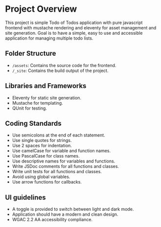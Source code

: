 
# Project Overview

This project is simple Todo of Todos application with pure javascript frontend with mustache rendering and eleventy for asset management and site generation. 
Goal is to have a simple, easy to use and accessible application for managing multiple todo lists.


## Folder Structure

- `/assets`: Contains the source code for the frontend.
- `/_site`: Contains the build output of the project.


## Libraries and Frameworks

- Eleventy for static site generation.
- Mustache for templating.
- QUnit for testing.


## Coding Standards

- Use semicolons at the end of each statement.
- Use single quotes for strings.
- Use 2 spaces for indentation.
- Use camelCase for variable and function names.
- Use PascalCase for class names.
- Use descriptive names for variables and functions.
- Write JSDoc comments for all functions and classes.
- Write unit tests for all functions and classes.
- Avoid using global variables.
- Use arrow functions for callbacks.

## UI guidelines

- A toggle is provided to switch between light and dark mode.
- Application should have a modern and clean design.
- WGAC 2.2 AA accessibility compliance.
